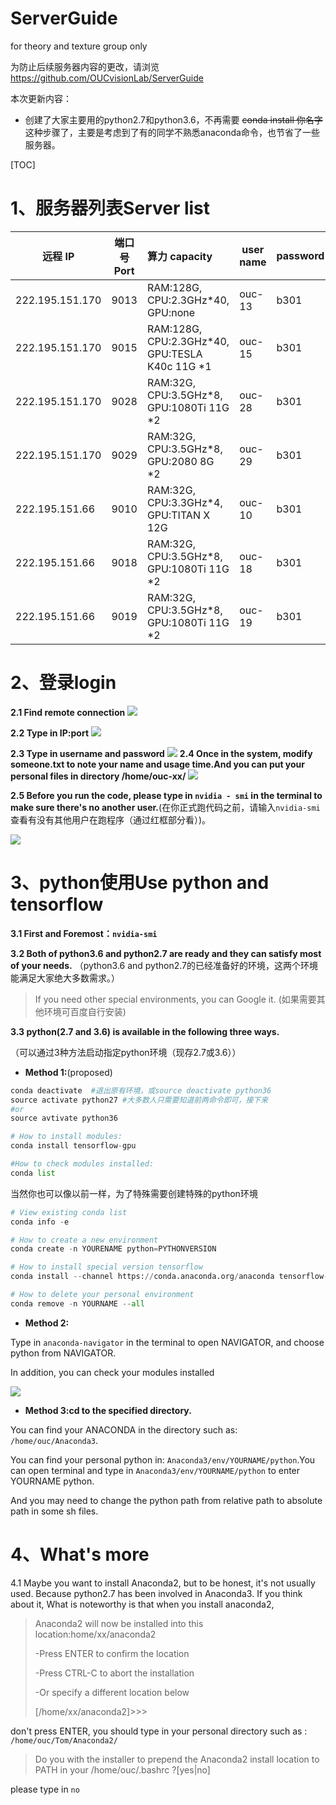 # ServerGuide
for theory and texture group only

为防止后续服务器内容的更改，请浏览 https://github.com/OUCvisionLab/ServerGuide

本次更新内容：

- 创建了大家主要用的python2.7和python3.6，不再需要 ~~conda install 你名字~~ 这种步骤了，主要是考虑到了有的同学不熟悉anaconda命令，也节省了一些服务器。

[TOC]



# 1、服务器列表Server list

| 远程 IP         | 端口号Port | 算力 capacity                                  | user name | password | 备注Note     |
| --------------- | ---------- | :--------------------------------------------- | --------- | -------- | ------------ |
| 222.195.151.170 | 9013       | RAM:128G, CPU:2.3GHz*40, GPU:none              | ouc-13    | b301     | Matlab 2018b |
| 222.195.151.170 | 9015       | RAM:128G, CPU:2.3GHz*40, GPU:TESLA K40c 11G *1 | ouc-15    | b301     |              |
| 222.195.151.170 | 9028       | RAM:32G, CPU:3.5GHz*8, GPU:1080Ti 11G *2       | ouc-28    | b301     |              |
| 222.195.151.170 | 9029       | RAM:32G, CPU:3.5GHz*8, GPU:2080 8G *2          | ouc-29    | b301     | 敬请 期待    |
| 222.195.151.66  | 9010       | RAM:32G, CPU:3.3GHz*4, GPU:TITAN X 12G         | ouc-10    | b301     |              |
| 222.195.151.66  | 9018       | RAM:32G, CPU:3.5GHz*8, GPU:1080Ti 11G *2       | ouc-18    | b301     |              |
| 222.195.151.66  | 9019       | RAM:32G, CPU:3.5GHz*8, GPU:1080Ti 11G *2       | ouc-19    | b301     |              |

# 2、登录login

**2.1 Find remote connection**
![](https://raw.githubusercontent.com/FermHan/tuchuangsimi/master/20190325172634.png?token=AkTVJfvkXHdCyhSbXbtS6iokfCOR6xZNks5cmJ8MwA%3D%3D)

**2.2 Type in IP:port**
![](https://raw.githubusercontent.com/FermHan/tuchuangsimi/master/20190325172652.png?token=AkTVJYakMJzCIiVJDfjlIcg5KLcv0mctks5cmJ8owA%3D%3D)

**2.3 Type in username and password**
![](https://raw.githubusercontent.com/FermHan/tuchuangsimi/master/20190325135817.png?token=AkTVJVynPSWj1sb4ZEbO8wRyjpg_8P4cks5cmG46wA%3D%3D)
**2.4 Once in the system, modify someone.txt to note your name and usage time.And you can put your personal files in directory  /home/ouc-xx/**
![](https://raw.githubusercontent.com/FermHan/tuchuangsimi/master/20190325144734.png?token=AkTVJRoQTQFVopFyApR5WI9oEZziwdXtks5cmHnIwA%3D%3D)

**2.5 Before you run the code, please type in  ` nvidia - smi ` in the terminal to make sure there's no another user.**(在你正式跑代码之前，请输入`nvidia-smi`查看有没有其他用户在跑程序（通过红框部分看）)。

![](https://raw.githubusercontent.com/FermHan/tuchuangsimi/master/20190325150409.png?token=AkTVJdMwtfgMAto3CRd4hvoScKzyrl_kks5cmH2rwA%3D%3D)



# 3、python使用Use python and tensorflow

**3.1 First and Foremost：`nvidia-smi`**

**3.2 Both of python3.6 and python2.7 are ready and they can satisfy most of your needs.** 
   （python3.6 and python2.7的已经准备好的环境，这两个环境能满足大家绝大多数需求。）

> If you need other special environments, you can Google it.
> (如果需要其他环境可百度自行安装)



**3.3 python(2.7 and 3.6) is available in the following three ways.**

（可以通过3种方法启动指定python环境（现存2.7或3.6））

- **Method 1:**(proposed)

```python
conda deactivate  #退出原有环境，或source deactivate python36
source activate python27 #大多数人只需要知道前两命令即可，接下来
#or
source avtivate python36
```

```python
# How to install modules:
conda install tensorflow-gpu

#How to check modules installed:
conda list
```

当然你也可以像以前一样，为了特殊需要创建特殊的python环境

```python 
# View existing conda list
conda info -e

# How to create a new environment
conda create -n YOURENAME python=PYTHONVERSION

# How to install special version tensorflow
conda install --channel https://conda.anaconda.org/anaconda tensorflow-gpu=VERSION

# How to delete your personal environment
conda remove -n YOURNAME --all
```



- **Method 2:**

Type in `anaconda-navigator` in the terminal to open NAVIGATOR, and choose python from NAVIGATOR.

In addition, you can check your modules installed 

![](https://raw.githubusercontent.com/FermHan/tuchuangsimi/master/20190325170518.jpg?token=AkTVJfCdox_AKmenkZWtbZejKnxxdoVMks5cmJoSwA%3D%3D)

- **Method 3:cd to the specified directory.**

You can find your ANACONDA in the directory such as: `/home/ouc/Anaconda3`.

You can find your personal python in: `Anaconda3/env/YOURNAME/python`.You can open terminal and type in `Anaconda3/env/YOURNAME/python` to enter YOURNAME python.

And you may need to change the python path from relative path to absolute path in some sh files.

# 4、What's more

4.1 Maybe you want to install Anaconda2, but to be honest, it's not usually used. Because python2.7 has been involved in Anaconda3. If you think about it, What is noteworthy is that when you install anaconda2,

> Anaconda2 will now be installed into this location:home/xx/anaconda2
>
> -Press ENTER to confirm the location
>
> -Press CTRL-C to abort the installation
>
> -Or specify a different location below
>
> [/home/xx/anaconda2]>>>

don't press ENTER, you should type in your personal directory such as : `/home/ouc/Tom/Anaconda2/`

> Do you with the installer to prepend the Anaconda2 install location to PATH in your /home/ouc/.bashrc ?[yes|no]

please type in `no`
